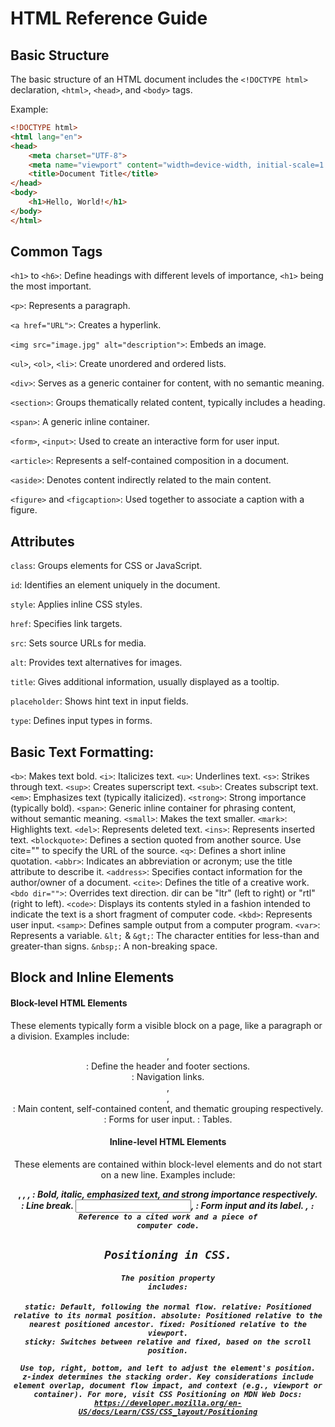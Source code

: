 # HTML Reference Guide

## Basic Structure

The basic structure of an HTML document includes the `<!DOCTYPE html>` declaration, `<html>`, `<head>`, and `<body>` tags.

Example:
```html
<!DOCTYPE html>
<html lang="en">
<head>
    <meta charset="UTF-8">
    <meta name="viewport" content="width=device-width, initial-scale=1.0">
    <title>Document Title</title>
</head>
<body>
    <h1>Hello, World!</h1>
</body>
</html>
```


## Common Tags

`<h1>` to `<h6>`: Define headings with different levels of importance, `<h1>` being the most important.

`<p>`: Represents a paragraph.

`<a href="URL">`: Creates a hyperlink.

`<img src="image.jpg" alt="description">`: Embeds an image.

`<ul>`, `<ol>`, `<li>`: Create unordered and ordered lists.

`<div>`: Serves as a generic container for content, with no semantic meaning.

`<section>`: Groups thematically related content, typically includes a heading.

`<span>`: A generic inline container.

`<form>`, `<input>`: Used to create an interactive form for user input.

`<article>`: Represents a self-contained composition in a document.

`<aside>`: Denotes content indirectly related to the main content.

`<figure>` and `<figcaption>`: Used together to associate a caption with a figure.


## Attributes

`class`: Groups elements for CSS or JavaScript.

`id`: Identifies an element uniquely in the document.

`style`: Applies inline CSS styles.

`href`: Specifies link targets.

`src`: Sets source URLs for media.

`alt`: Provides text alternatives for images.

`title`: Gives additional information, usually displayed as a tooltip.

`placeholder`: Shows hint text in input fields.

`type`: Defines input types in forms.


## Basic Text Formatting:

`<b>`: Makes text bold.
`<i>`: Italicizes text.
`<u>`: Underlines text.
`<s>`: Strikes through text.
`<sup>`: Creates superscript text.
`<sub>`: Creates subscript text.
`<em>`: Emphasizes text (typically italicized).
`<strong>`: Strong importance (typically bold).
`<span>`: Generic inline container for phrasing content, without semantic meaning.
`<small>`: Makes the text smaller.
`<mark>`: Highlights text.
`<del>`: Represents deleted text.
`<ins>`: Represents inserted text.
`<blockquote>`: Defines a section quoted from another source. Use cite="" to specify the URL of the source.
`<q>`: Defines a short inline quotation.
`<abbr>`: Indicates an abbreviation or acronym; use the title attribute to describe it.
`<address>`: Specifies contact information for the author/owner of a document.
`<cite>`: Defines the title of a creative work.
`<bdo dir="">`: Overrides text direction. dir can be "ltr" (left to right) or "rtl" (right to left).
`<code>`: Displays its contents styled in a fashion intended to indicate the text is a short fragment of computer code.
`<kbd>`: Represents user input.
`<samp>`: Defines sample output from a computer program.
`<var>`: Represents a variable.
`&lt;` & `&gt;`: The character entities for less-than and greater-than signs.
`&nbsp;`: A non-breaking space.


## Block and Inline Elements

#### Block-level HTML Elements
These elements typically form a visible block on a page, like a paragraph or a division. Examples include:

<header>, <footer>: Define the header and footer sections.
<nav>: Navigation links.
<main>, <article>, <section>: Main content, self-contained content, and thematic grouping respectively.
<form>: Forms for user input.
<table>: Tables.

#### Inline-level HTML Elements
These elements are contained within block-level elements and do not start on a new line. Examples include:

<b>, <i>, <em>, <strong>: Bold, italic, emphasized text, and strong importance respectively.
<br>: Line break.
<input>, <label>: Form input and its label.
<cite>, <code>: Reference to a cited work and a piece of computer code.


## Positioning in CSS. 

#### The position property includes:

static: Default, following the normal flow.
relative: Positioned relative to its normal position.
absolute: Positioned relative to the nearest positioned ancestor.
fixed: Positioned relative to the viewport.
sticky: Switches between relative and fixed, based on the scroll position.

Use top, right, bottom, and left to adjust the element's position. z-index determines the stacking order. Key considerations include element overlap, document flow impact, and context (e.g., viewport or container). For more, visit CSS Positioning on MDN Web Docs: https://developer.mozilla.org/en-US/docs/Learn/CSS/CSS_layout/Positioning

